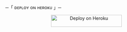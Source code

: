 ─「 ᴅᴇᴘʟᴏʏ ᴏɴ ʜᴇʀᴏᴋᴜ 」─

<p align="center">
  <a href="https://dashboard.heroku.com/new?template=https://github.com/devineparadox/NewZ">
    <img src="https://img.shields.io/badge/Deploy%20On%20Heroku-green?style=for-the-badge&logo=heroku" alt="Deploy on Heroku" width="220" height="38"/>
  </a>
</p>
